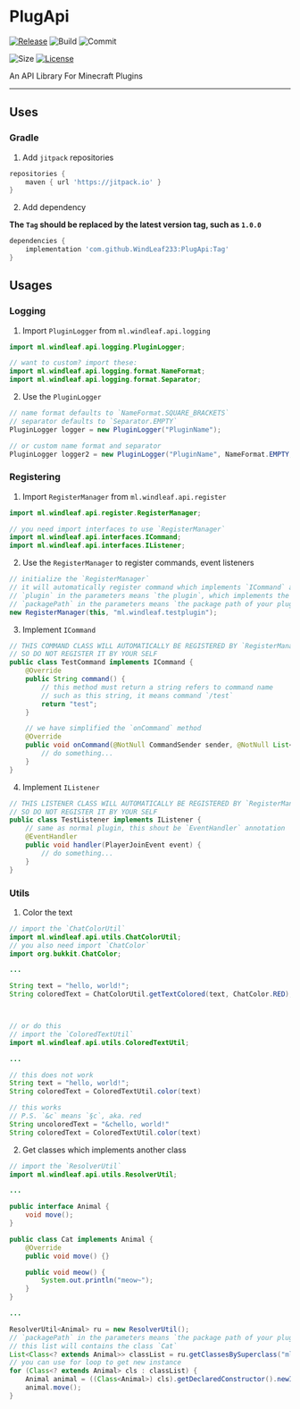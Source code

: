 # PlugApi
[![Release](https://jitpack.io/v/WindLeaf233/PlugApi.svg)](https://jitpack.io/#WindLeaf233/PlugApi)
![Build](https://img.shields.io/github/workflow/status/WindLeaf233/PlugApi/Java%20CI%20with%20Gradle)
![Commit](https://img.shields.io/github/last-commit/WindLeaf233/PlugApi)

![Size](https://img.shields.io/github/repo-size/WindLeaf233/PlugApi)
[![License](https://img.shields.io/github/license/WindLeaf233/PlugApi)](https://choosealicense.com/licenses/gpl-3.0/)


An API Library For Minecraft Plugins

---

## Uses
### Gradle
1. Add `jitpack` repositories
```groovy
repositories {
    maven { url 'https://jitpack.io' }
}
```
2. Add dependency

**The `Tag` should be replaced by the latest version tag, such as `1.0.0`**
```groovy
dependencies {
    implementation 'com.github.WindLeaf233:PlugApi:Tag'
}
```

## Usages
### Logging
1. Import `PluginLogger` from `ml.windleaf.api.logging`
```java
import ml.windleaf.api.logging.PluginLogger;

// want to custom? import these:
import ml.windleaf.api.logging.format.NameFormat;
import ml.windleaf.api.logging.format.Separator;
```
2. Use the `PluginLogger`
```java
// name format defaults to `NameFormat.SQUARE_BRACKETS`
// separator defaults to `Separator.EMPTY`
PluginLogger logger = new PluginLogger("PluginName");

// or custom name format and separator
PluginLogger logger2 = new PluginLogger("PluginName", NameFormat.EMPTY, Separator.SINGLE_ARROW);
```

### Registering
1. Import `RegisterManager` from `ml.windleaf.api.register`
```java
import ml.windleaf.api.register.RegisterManager;

// you need import interfaces to use `RegisterManager`
import ml.windleaf.api.interfaces.ICommand;
import ml.windleaf.api.interfaces.IListener;
```
2. Use the `RegisterManager` to register commands, event listeners
```java
// initialize the `RegisterManager`
// it will automatically register command which implements `ICommand` and listener which implements `IListener`
// `plugin` in the parameters means `the plugin`, which implements the `JavaPlugin`
// `packagePath` in the parameters means `the package path of your plugin`, such as below
new RegisterManager(this, "ml.windleaf.testplugin");
```
3. Implement `ICommand`
```java
// THIS COMMAND CLASS WILL AUTOMATICALLY BE REGISTERED BY `RegisterManager`
// SO DO NOT REGISTER IT BY YOUR SELF
public class TestCommand implements ICommand {
    @Override
    public String command() {
        // this method must return a string refers to command name
        // such as this string, it means command `/test`
        return "test";
    }

    // we have simplified the `onCommand` method
    @Override
    public void onCommand(@NotNull CommandSender sender, @NotNull List<String> args) {
        // do something...
    }
}
```
4. Implement `IListener`
```java
// THIS LISTENER CLASS WILL AUTOMATICALLY BE REGISTERED BY `RegisterManager`
// SO DO NOT REGISTER IT BY YOUR SELF
public class TestListener implements IListener {
    // same as normal plugin, this shout be `EventHandler` annotation
    @EventHandler
    public void handler(PlayerJoinEvent event) {
        // do something...
    }
}
```
### Utils
1. Color the text
```java
// import the `ChatColorUtil`
import ml.windleaf.api.utils.ChatColorUtil;
// you also need import `ChatColor`
import org.bukkit.ChatColor;

...

String text = "hello, world!";
String coloredText = ChatColorUtil.getTextColored(text, ChatColor.RED);



// or do this
// import the `ColoredTextUtil`
import ml.windleaf.api.utils.ColoredTextUtil;

...

// this does not work
String text = "hello, world!";
String coloredText = ColoredTextUtil.color(text)

// this works
// P.S. `&c` means `§c`, aka. red
String uncoloredText = "&chello, world!"
String coloredText = ColoredTextUtil.color(text)
```
2. Get classes which implements another class
```java
// import the `ResolverUtil`
import ml.windleaf.api.utils.ResolverUtil;

...

public interface Animal {
    void move();
}

public class Cat implements Animal {
    @Override
    public void move() {}

    public void meow() {
        System.out.println("meow~");
    }
}

...

ResolverUtil<Animal> ru = new ResolverUtil();
// `packagePath` in the parameters means `the package path of your plugin`, such as below
// this list will contains the class `Cat`
List<Class<? extends Animal>> classList = ru.getClassesBySuperclass("ml.windleaf.test");
// you can use for loop to get new instance
for (Class<? extends Animal> cls : classList) {
    Animal animal = ((Class<Animal>) cls).getDeclaredConstructor().newInstance();
    animal.move();
}
```
